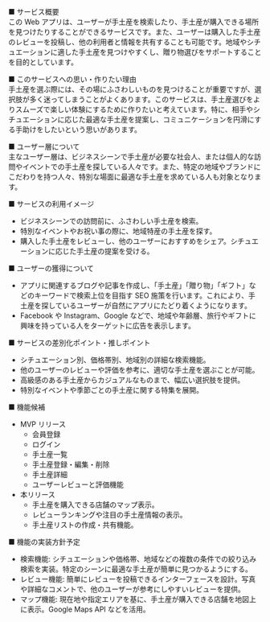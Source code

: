 ■ サービス概要  
この Web アプリは、ユーザーが手土産を検索したり、手土産が購入できる場所を見つけたりすることができるサービスです。また、ユーザーは購入した手土産のレビューを投稿し、他の利用者と情報を共有することも可能です。地域やシチュエーションに適した手土産を見つけやすくし、贈り物選びをサポートすることを目的としています。

■ このサービスへの思い・作りたい理由  
手土産を選ぶ際には、その場にふさわしいものを見つけることが重要ですが、選択肢が多く迷ってしまうことがよくあります。このサービスは、手土産選びをよりスムーズで楽しい体験にするために作りたいと考えています。特に、相手やシチュエーションに応じた最適な手土産を提案し、コミュニケーションを円滑にする手助けをしたいという思いがあります。

■ ユーザー層について  
主なユーザー層は、ビジネスシーンで手土産が必要な社会人、または個人的な訪問やイベントでの手土産を探している人々です。また、特定の地域やブランドにこだわりを持つ人々、特別な場面に最適な手土産を求めている人も対象となります。

■ サービスの利用イメージ

- ビジネスシーンでの訪問前に、ふさわしい手土産を検索。
- 特別なイベントやお祝い事の際に、地域特産の手土産を探す。
- 購入した手土産をレビューし、他のユーザーにおすすめをシェア。シチュエーションに応じた手土産の提案を受ける。

■ ユーザーの獲得について

- アプリに関連するブログや記事を作成し、「手土産」「贈り物」「ギフト」などのキーワードで検索上位を目指す SEO 施策を行います。これにより、手土産を探しているユーザーが自然にアプリにたどり着くようになります。
- Facebook や Instagram、Google などで、地域や年齢層、旅行やギフトに興味を持っている人をターゲットに広告を表示します。

■ サービスの差別化ポイント・推しポイント

- シチュエーション別、価格帯別、地域別の詳細な検索機能。
- 他のユーザーのレビューや評価を参考に、適切な手土産を選ぶことが可能。
- 高級感のある手土産からカジュアルなものまで、幅広い選択肢を提供。
- 特別なイベントや季節ごとの手土産に関する特集を展開。

■ 機能候補

- MVP リリース
  - 会員登録
  - ログイン
  - 手土産一覧
  - 手土産登録・編集・削除
  - 手土産詳細
  - ユーザーレビューと評価機能
- 本リリース
  - 手土産を購入できる店舗のマップ表示。
  - レビューランキングや注目の手土産情報の表示。
  - 手土産リストの作成・共有機能。

■ 機能の実装方針予定

- 検索機能: シチュエーションや価格帯、地域などの複数の条件での絞り込み検索を実装。特定のシーンに最適な手土産が簡単に見つかるようにする。
- レビュー機能: 簡単にレビューを投稿できるインターフェースを設計。写真や詳細なコメントで、他のユーザーが参考にしやすいレビューを提供。
- マップ機能: 現在地や指定エリアを基に、手土産が購入できる店舗を地図上に表示。Google Maps API などを活用。
